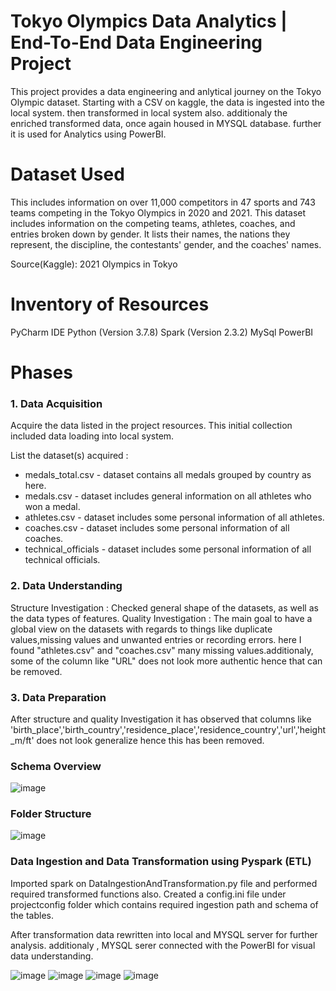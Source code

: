 # Tokyo Olympics Data Analytics | End-To-End Data Engineering Project

This project provides a data engineering and anlytical journey on the Tokyo Olympic dataset. Starting with a CSV on kaggle, the data is ingested into the local system. then transformed in local system also. additionaly the enriched transformed data, once again housed in MYSQL database. further it is used for Analytics using PowerBI.

# Dataset Used

This includes information on over 11,000 competitors in 47 sports and 743 teams competing in the Tokyo Olympics in 2020 and 2021. This dataset includes information on the competing teams, athletes, coaches, and entries broken down by gender. It lists their names, the nations they represent, the discipline, the contestants' gender, and the coaches' names.

Source(Kaggle): 2021 Olympics in Tokyo

# Inventory of Resources
PyCharm IDE
Python (Version 3.7.8)
Spark (Version 2.3.2)
MySql
PowerBI

# Phases
### 1. Data Acquisition
Acquire the data listed in the project resources. This initial collection included data loading into local system.

List the dataset(s) acquired :

* medals_total.csv - dataset contains all medals grouped by country as here.
* medals.csv - dataset includes general information on all athletes who won a medal.
* athletes.csv - dataset includes some personal information of all athletes.
* coaches.csv - dataset includes some personal information of all coaches.
* technical_officials - dataset includes some personal information of all technical officials.
  
### 2. Data Understanding
Structure Investigation : Checked general shape of the datasets, as well as the data types of features.
Quality Investigation : The main goal to have a global view on the datasets with regards to things like duplicate values,missing values and unwanted entries or recording errors. here I found "athletes.csv" and "coaches.csv" many missing values.additionaly, some of the column like "URL" does not look more authentic hence that can be removed.
### 3. Data Preparation
After structure and quality Investigation it has observed that columns like 'birth_place','birth_country','residence_place','residence_country','url','height_m/ft' does not look generalize hence this has been removed.

### Schema Overview

![image](https://github.com/Lbisen-max/Tokyo_Olymic2020/assets/79071673/32350306-8f29-4286-ba09-0034ae903ea9)


### Folder Structure 

![image](https://github.com/Lbisen-max/Tokyo_Olymic2020/assets/79071673/190f8912-2e0f-46a4-8b79-9ae127fa8a66)



### Data Ingestion and Data Transformation using Pyspark (ETL)
Imported spark on DataIngestionAndTransformation.py file and performed required transformed functions also. Created a config.ini file under projectconfig folder
which contains required ingestion path and schema of the tables.

After transformation data rewritten into local and MYSQL server for further analysis. additionaly , MYSQL serer connected with the PowerBI for visual data understanding.

![image](https://github.com/Lbisen-max/Tokyo_Olymic2020/assets/79071673/a8f52cfd-f3f5-4e99-affa-a88f6f549aec)
![image](https://github.com/Lbisen-max/Tokyo_Olymic2020/assets/79071673/4ac166d4-3355-43ea-807b-2f6c14ae677d)
![image](https://github.com/Lbisen-max/Tokyo_Olymic2020/assets/79071673/7bb3b00f-3a10-47b6-b10d-d7b4a359d7ce)
![image](https://github.com/Lbisen-max/Tokyo_Olymic2020/assets/79071673/7e1ce3dc-9892-440e-9e01-b5b29c0e0b8b)






